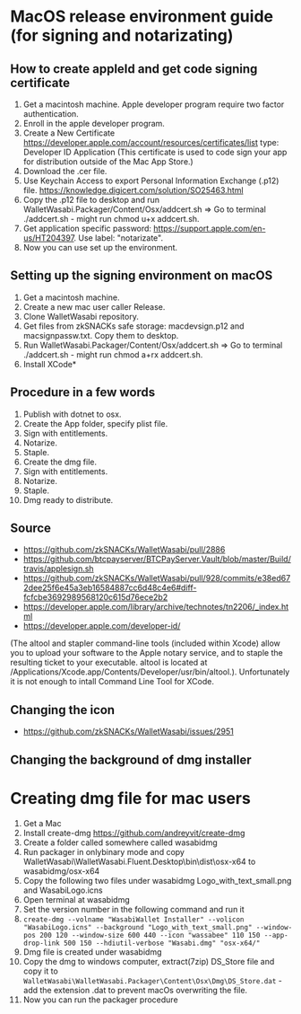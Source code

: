 # MacOS release environment guide (for signing and notarizating)

## How to create appleId and get code signing certificate

1. Get a macintosh machine. Apple developer program require two factor authentication.
2. Enroll in the apple developer program.
3. Create a New Certificate https://developer.apple.com/account/resources/certificates/list type: Developer ID Application (This certificate is used to code sign your app for distribution outside of the Mac App Store.)
4. Download the .cer file.
5. Use Keychain Access to export Personal Information Exchange (.p12) file. https://knowledge.digicert.com/solution/SO25463.html
6. Copy the .p12 file to desktop and run WalletWasabi.Packager/Content/Osx/addcert.sh => Go to terminal ./addcert.sh - might run chmod u+x addcert.sh.
7. Get application specific password: https://support.apple.com/en-us/HT204397. Use label: "notarizate".
8. Now you can use set up the environment.

## Setting up the signing environment on macOS

1. Get a macintosh machine.
2. Create a new mac user caller Release.
3. Clone WalletWasabi repository.
4. Get files from zkSNACKs safe storage: macdevsign.p12 and macsignpassw.txt. Copy them to desktop.
5. Run WalletWasabi.Packager/Content/Osx/addcert.sh => Go to terminal ./addcert.sh - might run chmod a+rx addcert.sh.
6. Install XCode*

## Procedure in a few words

1. Publish with dotnet to osx.
2. Create the App folder, specify plist file.
3. Sign with entitlements.
4. Notarize.
4. Staple.
5. Create the dmg file.
6. Sign with entitlements.
7. Notarize.
8. Staple.
9. Dmg ready to distribute.

## Source

- https://github.com/zkSNACKs/WalletWasabi/pull/2886
- https://github.com/btcpayserver/BTCPayServer.Vault/blob/master/Build/travis/applesign.sh
- https://github.com/zkSNACKs/WalletWasabi/pull/928/commits/e38ed672dee25f6e45a3eb16584887cc6d48c4e6#diff-fcfcbe3692989568120c615d76ece2b2
- https://developer.apple.com/library/archive/technotes/tn2206/_index.html
- https://developer.apple.com/developer-id/

(The altool and stapler command-line tools (included within Xcode) allow you to upload your software to the Apple notary service, and to staple the resulting ticket to your executable. altool is located at /Applications/Xcode.app/Contents/Developer/usr/bin/altool.). Unfortunately it is not enough to intall Command Line Tool for XCode. 

## Changing the icon

- https://github.com/zkSNACKs/WalletWasabi/issues/2951

## Changing the background of dmg installer

# Creating dmg file for mac users

1. Get a Mac
2. Install create-dmg https://github.com/andreyvit/create-dmg 
3. Create a folder called somewhere called wasabidmg
4. Run packager in onlybinary mode and copy WalletWasabi\WalletWasabi.Fluent.Desktop\bin\dist\osx-x64 to wasabidmg/osx-x64
5. Copy the following two files under wasabidmg Logo_with_text_small.png and WasabiLogo.icns
6. Open terminal at wasabidmg
7. Set the version number in the following command and run it
9. `create-dmg --volname "WasabiWallet Installer" --volicon "WasabiLogo.icns" --background "Logo_with_text_small.png" --window-pos 200 120 --window-size 600 440 --icon "wassabee" 110 150 --app-drop-link 500 150 --hdiutil-verbose "Wasabi.dmg" "osx-x64/"`
11. Dmg file is created under wasabidmg
12. Copy the dmg to windows computer, extract(7zip) DS_Store file and copy it to `WalletWasabi\WalletWasabi.Packager\Content\Osx\Dmg\DS_Store.dat` - add the extension .dat to prevent macOs overwriting the file. 
13. Now you can run the packager procedure
